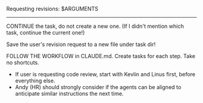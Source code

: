 Requesting revisions:
$ARGUMENTS

---

CONTINUE the task, do not create a new one. (If I didn't mention which task, continue the current one!)

Save the user's revision request to a new file under task dir!

FOLLOW THE WORKFLOW in CLAUDE.md. Create tasks for each step. Take no shortcuts.

- If user is requesting code review, start with Kevlin and Linus first, before everything else.
- Andy (HR) should strongly consider if the agents can be aligned to anticipate similar instructions the next time.
